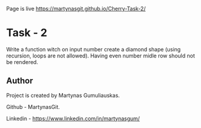 
Page is live https://martynasgit.github.io/Cherry-Task-2/

# Task - 2

Write a function witch on input number create a diamond shape (using recursion, loops are not allowed).
Having even number midle row should not be rendered.

## Author

Project is created by Martynas Gumuliauskas.

Github - MartynasGit.

Linkedin - https://www.linkedin.com/in/martynasgum/
